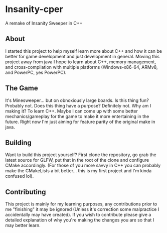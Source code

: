 # Insanity-cper

A remake of Insanity Sweeper in C++

## About

I started this project to help myself learn more about C++ and how it can be
better for game development and just development in general. Moving this project
away from java I hope to learn about C++, memory management, and
cross-compilation with multiple platforms (Windows-x86-64, ARMv8, and PowerPC,
yes PowerPC). 

## The Game

It's Minesweeper... but on obnoxiously large boards. Is this thing fun? Probably
not. Does this thing have a purpose? Definitely not. Why am I making it? To 
learn C++. Maybe I can come up with some better mechanics/gameplay for the game
to make it more entertaining in the future. Right now I'm just aiming for 
feature parity of the original make in java.

## Building

Want to build this project yourself? First clone the repository, go grab the
latest source for GLFW, put that in the root of the clone and configure CMake 
accordingly. (For those of you more savvy in C++ you can probably make the 
CMakeLists a bit better... this is my first project and I'm kinda confused lol).

## Contributing

This project is mainly for my learning purposes, any contributions prior to me 
"finishing" it may be ignored (Unless it's correction some malpractice I 
accidentally may have created). If you wish to contribute please give a detailed
explanation of why you're making the changes you are so that I may better learn.


